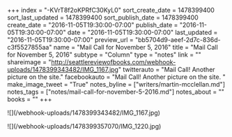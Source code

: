 +++
index = "-KVrT8f2oKPRfC30KyL0"
sort_create_date = 1478399400
sort_last_updated = 1478399400
sort_publish_date = 1478399400
create_date = "2016-11-05T19:30:00-07:00"
publish_date = "2016-11-05T19:30:00-07:00"
date = "2016-11-05T19:30:00-07:00"
last_updated = "2016-11-05T19:30:00-07:00"
preview_url = "bb5704d9-aeef-2d7c-836d-c3f5527855aa"
name = "Mail Call for November 5, 2016"
title = "Mail Call for November 5, 2016"
subtype = "Column"
type = "notes"
link = ""
shareimage = "http://seattlereviewofbooks.com/webhook-uploads/1478399343482/IMG_1167.jpg"
twitterauto = "Mail Call! Another picture on the site."
facebookauto = "Mail Call! Another picture on the site. "
make_image_tweet = "True"
notes_byline = ["writers/martin-mcclellan.md"]
notes_tags = ["notes/mail-call-for-november-5-2016.md"]
notes_about = ""
books = ""
+++
<p class="image">![](/webhook-uploads/1478399343482/IMG_1167.jpg)</p>
<p class="image">![](/webhook-uploads/1478399357070/IMG_1220.jpg)</p>